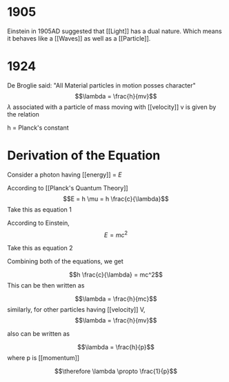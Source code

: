 # 1905
Einstein in 1905AD suggested that [[Light]] has a dual nature. Which means it behaves like a [[Waves]] as well as a [[Particle]].

# 1924
De Broglie said:
	"All Material particles in motion posses character"
$$\lambda = \frac{h}{mv}$$
$\lambda$ associated with a particle of mass moving with [[velocity]] v is given by the relation

h = Planck's constant

# Derivation of the Equation
Consider a photon having [[energy]] = $E$

According to [[Planck's Quantum Theory]]
$$E = h \mu = h \frac{c}{\lambda}$$
Take this as equation 1

According to Einstein,
$$E = mc^2$$

Take this as equation 2

Combining both of the equations, we get

$$h \frac{c}{\lambda} = mc^2$$
This can be then written as

$$\lambda = \frac{h}{mc}$$
similarly, for other particles having [[velocity]] V,
$$\lambda = \frac{h}{mv}$$

also can be written as

$$\lambda = \frac{h}{p}$$
where p is [[momentum]]

$$\therefore \lambda \propto \frac{1}{p}$$
